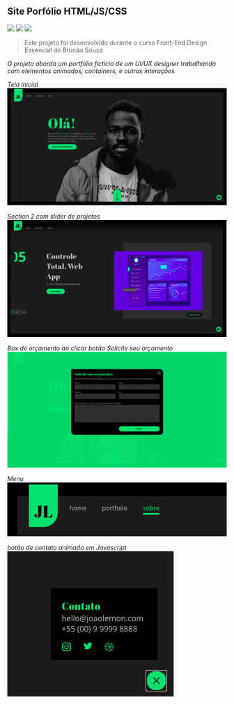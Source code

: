 ## Site Porfólio HTML/JS/CSS
![](https://img.shields.io/badge/JavaScript-F7DF1E?style=for-the-badge&logo=javascript&logoColor=black) ![](https://img.shields.io/badge/HTML5-E34F26?style=for-the-badge&logo=html5&logoColor=white) ![](https://img.shields.io/badge/CSS3-1572B6?style=for-the-badge&logo=css3&logoColor=white)

> Este projeto foi desenvolvido durante o curso Front-End Design Essencial do Brunão Souza

*O projeto aborda um portfólio ficticio de um UI/UX designer trabalhando com elementos animados, containers, e outras interações*

*Tela inicial*
![](ex/E1.png)

*Section 2 com slider de projetos*
![](ex/E2.png)

*Box de orçamento ao clicar botão Solicite seu orçamento*
![](ex/orcamento.png)

*Menu*
<br>
![](ex/menu.png)


*botão de contato animado em Javascript*
<br>
![](ex/checkbox.png)
